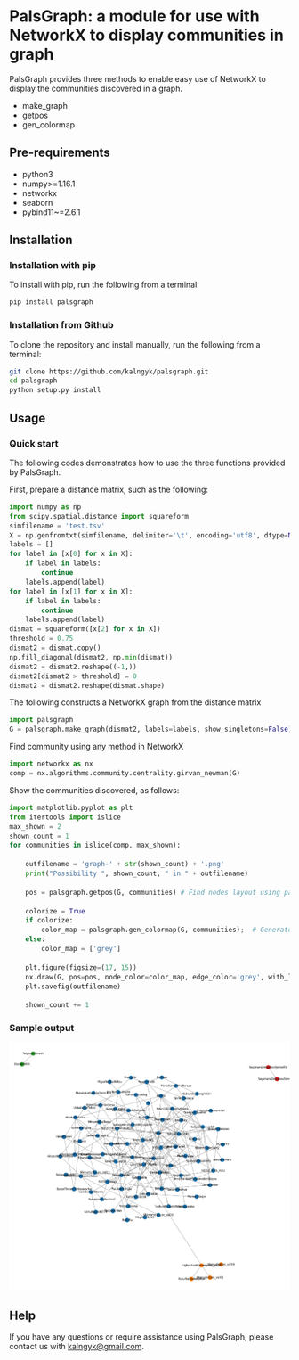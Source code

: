 # PalsGraph: a module for use with NetworkX to display communities in graph
PalsGraph provides three methods to enable easy use of NetworkX to display the communities discovered in a graph.

* make\_graph
* getpos
* gen_colormap


## Pre-requirements
* python3
* numpy>=1.16.1
* networkx
* seaborn
* pybind11~=2.6.1

## Installation

### Installation with pip
To install with pip, run the following from a terminal:
```Bash
pip install palsgraph
```

### Installation from Github
To clone the repository and install manually, run the following from a terminal:
```Bash
git clone https://github.com/kalngyk/palsgraph.git
cd palsgraph
python setup.py install
```

## Usage

### Quick start
The following codes demonstrates how to use the three functions provided by PalsGraph.

First, prepare a distance matrix, such as the following:
```Python
import numpy as np
from scipy.spatial.distance import squareform
simfilename = 'test.tsv'
X = np.genfromtxt(simfilename, delimiter='\t', encoding='utf8', dtype=None)
labels = []
for label in [x[0] for x in X]:
    if label in labels:
        continue
    labels.append(label)
for label in [x[1] for x in X]:
    if label in labels:
        continue
    labels.append(label)
dismat = squareform([x[2] for x in X])
threshold = 0.75
dismat2 = dismat.copy()
np.fill_diagonal(dismat2, np.min(dismat))
dismat2 = dismat2.reshape((-1,))
dismat2[dismat2 > threshold] = 0
dismat2 = dismat2.reshape(dismat.shape)
```
The following constructs a NetworkX graph from the distance matrix
```Python
import palsgraph
G = palsgraph.make_graph(dismat2, labels=labels, show_singletons=False)
```
Find community using any method in NetworkX
```Python
import networkx as nx
comp = nx.algorithms.community.centrality.girvan_newman(G)
```
Show the communities discovered, as follows:
```Python
import matplotlib.pyplot as plt
from itertools import islice
max_shown = 2
shown_count = 1
for communities in islice(comp, max_shown):

    outfilename = 'graph-' + str(shown_count) + '.png'
    print("Possibility ", shown_count, " in " + outfilename)

    pos = palsgraph.getpos(G, communities) # Find nodes layout using palsgraph

    colorize = True
    if colorize:
        color_map = palsgraph.gen_colormap(G, communities);  # Generate a colormap using palsgraph
    else:
        color_map = ['grey']

    plt.figure(figsize=(17, 15))
    nx.draw(G, pos=pos, node_color=color_map, edge_color='grey', with_labels=True)
    plt.savefig(outfilename)

    shown_count += 1
```
### Sample output

![Sample Output Graph](./tests/graph-1.png)

## Help
If you have any questions or require assistance using PalsGraph, please contact us with kalngyk@gmail.com.
